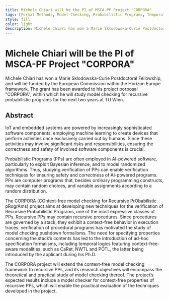 ```yaml
---
title: Michele Chiari will be the PI of MSCA-PF Project "CORPORA"
tags: [Formal Methods, Model-Checking, Probabilistic Programs, Temporal Logic]
style: fill
color: light
description: Michele Chiari has won a Marie Skłodowska-Curie Postdoctoral Fellowship, and will be funded by the European Commission within the Horizon Europe framework
---
```


# Michele Chiari will be the PI of MSCA-PF Project "CORPORA"

Michele Chiari has won a Marie Skłodowska-Curie Postdoctoral Fellowship, and will be funded by the European Commission within the Horizon Europe framework.
The grant has been awarded to his project porposal "CORPORA", within which he will study model checking for recursive probabilistic programs for the next two years at TU Wien.

## Abstract

IoT and embedded systems are powered by increasingly sophisticated software components, employing machine learning to create devices that perform activities once exclusively carried out by humans. Since these activities may involve significant risks and responsibilities, ensuring the correctness and safety of involved software components is crucial.

Probabilistic Programs (PPs) are often employed in AI-powered software, particularly to exploit Bayesian inference, and to model randomized algorithms. Thus, studying verification of PPs can enable verification techniques for ensuring safety and correctness of AI-powered programs. PPs are computer programs that, besides ordinary programming constructs, may contain random choices, and variable assignments according to a random distribution.

The CORPORA (COntext-free model checking for Recursive PrObabilistic pRogrAms) project aims at developing new techniques for the verification of Recursive Probabilistic Programs, one of the most expressive classes of PPs. Recursive PPs may contain recursive procedures. Since procedures are governed by a stack, they exhibit a context-free behavior in execution traces: verification of procedural programs has motivated the study of model checking pushdown formalisms. The need for specifying properties concerning the stack’s contents has led to the introduction of ad-hoc specification formalisms, including temporal logics featuring context-free-aware modalities, such as CaRet, NWTL and POTL, the latter being introduced by the applicant during his Ph.D.

The CORPORA project will extend the context-free model checking framework to recursive PPs, and its research objectives will encompass the theoretical and practical study of model checking thereof. The project’s expected results include a model checker for context-free properties of recursive PPs, which will enable the practical evaluation of the techniques developed in the project.
